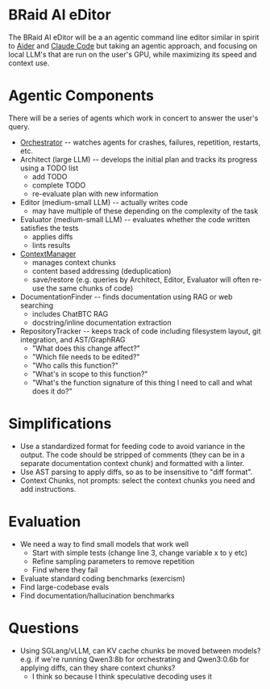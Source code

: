 # BRaid AI eDitor

The BRaid AI eDitor will be a an agentic command line editor similar in spirit to [Aider](https://aider.chat/) and [Claude Code](https://www.anthropic.com/claude-code) but taking an agentic approach, and focusing on local LLM's that are run on the user's GPU, while maximizing its speed and context use.

# Agentic Components

There will be a series of agents which work in concert to answer the user's query.

* [Orchestrator](https://github.com/braidpool/agent_orchestrator) -- watches agents for crashes, failures, repetition, restarts, etc.
* Architect (large LLM) -- develops the initial plan and tracks its progress using a TODO list
    - add TODO
    - complete TODO
    - re-evaluate plan with new information
* Editor (medium-small LLM) -- actually writes code
    - may have multiple of these depending on the complexity of the task
* Evaluator (medium-small LLM) -- evaluates whether the code written satisfies the tests
    - applies diffs
    - lints results
* [ContextManager](https://github.com/braidpool/Bitcoin-AI/blob/main/ContextManager.md)
    - manages context chunks
    - content based addressing (deduplication)
    - save/restore (e.g. queries by Architect, Editor, Evaluator will often re-use the same chunks of code)
* DocumentationFinder -- finds documentation using RAG or web searching
    - includes ChatBTC RAG
    - docstring/inline documentation extraction
* RepositoryTracker -- keeps track of code including filesystem layout, git integration, and AST/GraphRAG
    - "What does this change affect?"
    - "Which file needs to be edited?"
    - "Who calls this function?"
    - "What's in scope to this function?"
    - "What's the function signature of this thing I need to call and what does it do?"

# Simplifications

* Use a standardized format for feeding code to avoid variance in the output. The code should be stripped of comments (they can be in a separate documentation context chunk) and formatted with a linter.
* Use AST parsing to apply diffs, so as to be insensitive to "diff format".
* Context Chunks, not prompts: select the context chunks you need and add instructions.

# Evaluation

* We need a way to find small models that work well
  - Start with simple tests (change line 3, change variable x to y etc)
  - Refine sampling parameters to remove repetition
  - Find where they fail
* Evaluate standard coding benchmarks (exercism)
* Find large-codebase evals
* Find documentation/hallucination benchmarks

# Questions

* Using SGLang/vLLM, can KV cache chunks be moved between models? e.g. if we're running Qwen3:8b for orchestrating and Qwen3:0.6b for applying diffs, can they share context chunks?
    - I think so because I think speculative decoding uses it
